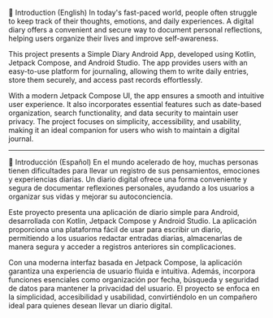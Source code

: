 📌 Introduction (English)
In today's fast-paced world, people often struggle to keep track of their thoughts, emotions, and daily experiences. A digital diary offers a convenient and secure way to document personal reflections, helping users organize their lives and improve self-awareness.

This project presents a Simple Diary Android App, developed using Kotlin, Jetpack Compose, and Android Studio. The app provides users with an easy-to-use platform for journaling, allowing them to write daily entries, store them securely, and access past records effortlessly.

With a modern Jetpack Compose UI, the app ensures a smooth and intuitive user experience. It also incorporates essential features such as date-based organization, search functionality, and data security to maintain user privacy. The project focuses on simplicity, accessibility, and usability, making it an ideal companion for users who wish to maintain a digital journal.

---

📌 Introducción (Español)
En el mundo acelerado de hoy, muchas personas tienen dificultades para llevar un registro de sus pensamientos, emociones y experiencias diarias. Un diario digital ofrece una forma conveniente y segura de documentar reflexiones personales, ayudando a los usuarios a organizar sus vidas y mejorar su autoconciencia.

Este proyecto presenta una aplicación de diario simple para Android, desarrollada con Kotlin, Jetpack Compose y Android Studio. La aplicación proporciona una plataforma fácil de usar para escribir un diario, permitiendo a los usuarios redactar entradas diarias, almacenarlas de manera segura y acceder a registros anteriores sin complicaciones.

Con una moderna interfaz basada en Jetpack Compose, la aplicación garantiza una experiencia de usuario fluida e intuitiva. Además, incorpora funciones esenciales como organización por fecha, búsqueda y seguridad de datos para mantener la privacidad del usuario. El proyecto se enfoca en la simplicidad, accesibilidad y usabilidad, convirtiéndolo en un compañero ideal para quienes desean llevar un diario digital.
